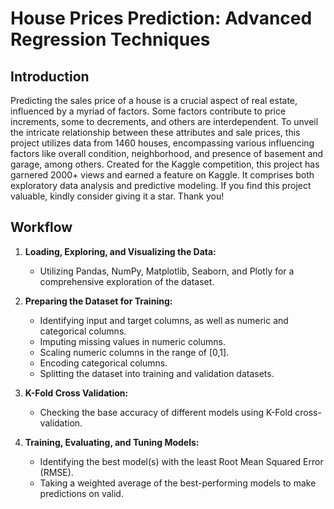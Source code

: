 # House Prices Prediction: Advanced Regression Techniques

## Introduction
Predicting the sales price of a house is a crucial aspect of real estate, influenced by a myriad of factors. Some factors contribute to price increments, some to decrements, and others are interdependent. To unveil the intricate relationship between these attributes and sale prices, this project utilizes data from 1460 houses, encompassing various influencing factors like overall condition, neighborhood, and presence of basement and garage, among others. Created for the Kaggle competition, this project has garnered 2000+ views and earned a feature on Kaggle. It comprises both exploratory data analysis and predictive modeling. If you find this project valuable, kindly consider giving it a star. Thank you!

## Workflow
1. **Loading, Exploring, and Visualizing the Data:**
   - Utilizing Pandas, NumPy, Matplotlib, Seaborn, and Plotly for a comprehensive exploration of the dataset.

2. **Preparing the Dataset for Training:**
   - Identifying input and target columns, as well as numeric and categorical columns.
   - Imputing missing values in numeric columns.
   - Scaling numeric columns in the range of [0,1].
   - Encoding categorical columns.
   - Splitting the dataset into training and validation datasets.

3. **K-Fold Cross Validation:**
   - Checking the base accuracy of different models using K-Fold cross-validation.

4. **Training, Evaluating, and Tuning Models:**
   - Identifying the best model(s) with the least Root Mean Squared Error (RMSE).
   - Taking a weighted average of the best-performing models to make predictions on valid.



